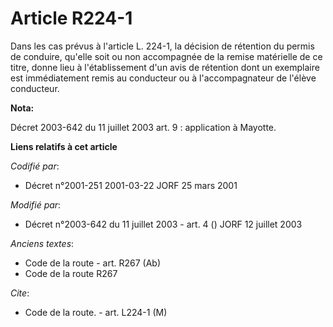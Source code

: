 # Article R224-1

Dans les cas prévus à l'article L. 224-1, la décision de rétention du permis de conduire, qu'elle soit ou non accompagnée de
la remise matérielle de ce titre, donne lieu à l'établissement d'un avis de rétention dont un exemplaire est immédiatement
remis au conducteur ou à l'accompagnateur de l'élève conducteur.

**Nota:**

Décret 2003-642 du 11 juillet 2003 art. 9 : application à Mayotte.

**Liens relatifs à cet article**

_Codifié par_:

  - Décret n°2001-251 2001-03-22 JORF 25 mars 2001

_Modifié par_:

  - Décret n°2003-642 du 11 juillet 2003 - art. 4 () JORF 12 juillet 2003

_Anciens textes_:

  - Code de la route - art. R267 (Ab)
  - Code de la route R267

_Cite_:

  - Code de la route. - art. L224-1 (M)

